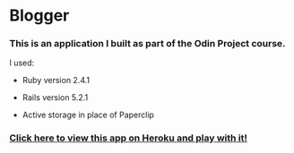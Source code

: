 # Blogger

### This is an application I built as part of the Odin Project course.

I used:

* Ruby version 2.4.1

* Rails version 5.2.1

* Active storage in place of Paperclip 

### [Click here to view this app on Heroku and play with it!](https://nameless-coast-32249.herokuapp.com/)
